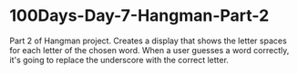 # 100Days-Day-7-Hangman-Part-2
Part 2 of Hangman project.  Creates a display that shows the letter spaces for each letter of the chosen word.  When a user guesses a word correctly, it's going to replace the underscore with the correct letter.
